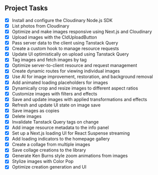 ## Project Tasks

- [x] Install and configure the Cloudinary Node.js SDK
- [x] List photos from Cloudinary
- [x] Optimize and make images responsive using Next.js and Cloudinary
- [x] Upload images with the CldUploadButton
- [x] Pass server data to the client using Tanstack Query
- [x] Create a custom hook to manage resource requests
- [x] Update UI optimistically on upload using Tanstack Query
- [x] Tag images and fetch images by tag
- [x] Optimize server-to-client resource and request management
- [x] Create dynamic routes for viewing individual images
- [x] Use AI for image improvement, restoration, and background removal
- [x] Add animated loading placeholders for images
- [x] Dynamically crop and resize images to different aspect ratios
- [x] Customize images with filters and effects
- [x] Save and update images with applied transformations and effects
- [x] Refresh and update UI state on image save
- [x] Save images as copies
- [x] Delete images
- [x] Invalidate Tanstack Query tags on change
- [x] Add image resource metadata to the info panel
- [x] Set up a Next.js loading UI for React Suspense streaming
- [x] Add loading indicators to the homepage gallery
- [x] Create a collage from multiple images
- [x] Save collage creations to the library
- [x] Generate Ken Burns style zoom animations from images
- [x] Stylize images with Color Pop
- [x] Optimize creation generation and UI
